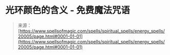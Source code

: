 <!--yml

category: 未分类

date: 2024-06-12 19:02:25

-->

# 光环颜色的含义 - 免费魔法咒语

> 来源：[https://www.spellsofmagic.com/spells/spiritual_spells/energy_spells/20005/page.html#0001-01-01](https://www.spellsofmagic.com/spells/spiritual_spells/energy_spells/20005/page.html#0001-01-01)
